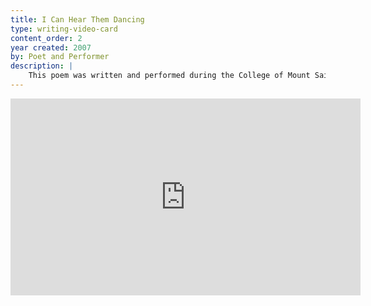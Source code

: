 ```yaml
---
title: I Can Hear Them Dancing
type: writing-video-card
content_order: 2
year created: 2007
by: Poet and Performer
description: |
    This poem was written and performed during the College of Mount Saint Vincent's SAMAHAN Rock Ya Body Competition in the Fall of 2007. "I Can Hear Them Dancing" is about the love of dance as told by a different perspective; it was inspired by a line in a poem written by a high school classmate.
---
```

<iframe width="560" height="315" src="https://www.youtube.com/embed/_i-NKrzOXzI" frameborder="0" allow="accelerometer; autoplay; encrypted-media; gyroscope; picture-in-picture" allowfullscreen title="Video of a performance of 'I Can Hear Them Dancing' at the College of Mount Saint Vincent's SAMAHAN Rock Ya Body Competition."></iframe>